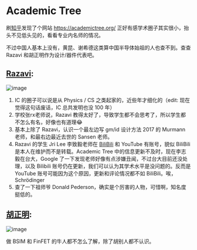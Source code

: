 # Academic Tree

刷[知乎](https://www.zhihu.com/question/556904632/answer/3248040031)发现了个网站 https://academictree.org/ 正好有感学术圈子其实很小，抬头不见低头见的，看看专业内名师的情况。

不过中国人基本上没有，黄昆、谢希德这类算中国半导体始祖的人也查不到。查查 Razavi 和胡正明作为设计/器件代表吧。

## [Razavi](https://academictree.org/etree/tree.php?pid=731611&fontsize=1&pnodecount=4&cnodecount=4): 

![image](https://github.com/user-attachments/assets/0b98e32f-f7f0-405f-9355-02e6c51be02f)

1. IC 的圈子可以说是从 Physics / CS 之类起家的，近些年才细化的（edit: 现在觉得这句话废话，IC 总共发明也没 100 年）
2. 学校张rx老师说，Razavi 教得太好了，导致学生都不会思考了，所以学生都不怎么有名，好像也有道理😂
3. 基本上除了 Razavi，认识一个最左边写 gm/id 设计方法 2017 的 Murmann 老师，和最右边最近去世的 Sansen 老师。
4. Razavi 的学生 Jri Lee 李致毅老师在 [BiliBili](https://space.bilibili.com/1629031600) 和 YouTube 有账号，貌似 BiliBili 是本人在维护而不是转载。Academic Tree 中的信息更新不及时，现在李志毅在台大，Google 了一下发现老师好像有点涉嫌丑闻，不过台大目前还没处理，以及 Bilibili 账号仍在更新，我们可以认为其学术水平是没问题的。反而是 YouTube 账号可能因为这个原因，更新和评论情况都不如 BiliBili。唉，Schrödinger
5. 查了一下祖师爷 Donald Pederson，确实是个厉害的人物，可惜啊，知名度挺低的。

## [胡正明](https://academictree.org/etree/tree.php?pid=184325&pnodecount=6&cnodecount=6):

![image](https://github.com/user-attachments/assets/32d9ab88-801f-404f-a19f-fdd52db334bc)

做 BSIM 和 FinFET 的牛人都不怎么了解，除了胡别人都不认识。

